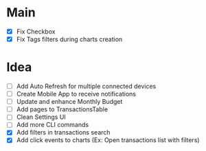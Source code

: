# Main

- [x] Fix Checkbox
- [x] Fix Tags filters during charts creation

# Idea

- [ ] Add Auto Refresh for multiple connected devices
- [ ] Create Mobile App to receive notifications
- [ ] Update and enhance Monthly Budget
- [ ] Add pages to TransactionsTable
- [ ] Clean Settings UI
- [ ] Add more CLI commands
- [x] Add filters in transactions search
- [x] Add click events to charts (Ex: Open transactions list with filters)
